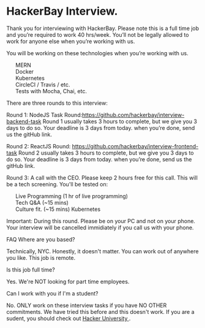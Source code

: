 # HackerBay Interview.
Thank you for interviewing with HackerBay. Please note this is a full time job and you’re required to work 40 hrs/week. You’ll not be legally allowed to work for anyone else when you’re working with us.

You will be working on these technologies when you’re working with us.

<ul style="list-style: none;">
            <li> MERN</li>
            <li>Docker </li>
            <li>  Kubernetes </li>
            <li>CircleCI / Travis / etc.</li>
            <li> Tests with Mocha, Chai, etc.</li>
  </ul>
There are three rounds to this interview:

Round 1: NodeJS Task Round:https://github.com/hackerbay/interview-backend-task Round 1 usually takes 3 hours to complete, but we give you 3 days to do so. Your deadline is 3 days from today. when you’re done, send us the gitHub link.

Round 2: ReactJS Round: https://github.com/hackerbay/interview-frontend-task Round 2 usually takes 3 hours to complete, but we give you 3 days to do so. Your deadline is 3 days from today. when you’re done, send us the gitHub link.

Round 3: A call with the CEO. Please keep 2 hours free for this call. This will be a tech screening. You'll be tested on:

<ul style="list-style: none;">
            <li> Live Programming (1 hr of live programming)</li>
            <li>Tech Q&A (~15 mins) </li>
            <li> Culture fit. (~15 mins) Kubernetes </li>
           
 </ul>
            
Important: During this round. Please be on your PC and not on your phone. Your interview will be cancelled immidiately if you call us with your phone.

FAQ
Where are you based?

Technically, NYC. Honestly, it doesn't matter. You can work out of anywhere you like. This job is remote.

Is this job full time?

Yes. We're NOT looking for part time employees.

Can I work with you if I'm a student?

No. ONLY work on these interview tasks if you have NO OTHER commitments. We have tried this before and this doesn't work. If you are a sudent, you should check out <a href="https://hackerbayuniversity.com/"> Hacker University </a>.  



